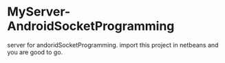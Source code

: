 MyServer-AndroidSocketProgramming
=================================

server for andoridSocketProgramming.
import this project in netbeans and you are good to go.
